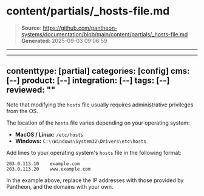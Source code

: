 # content/partials/_hosts-file.md

> **Source**: https://github.com/pantheon-systems/documentation/blob/main/content/partials/_hosts-file.md
> **Generated**: 2025-09-03 09:06:59

---

---
contenttype: [partial]
categories: [config]
cms: [--]
product: [--]
integration: [--]
tags: [--]
reviewed: ""
---

Note that modifying the `hosts` file usually requires administrative privileges from the OS.

The location of the `hosts` file varies depending on your operating system:

 - **MacOS / Linux:** `/etc/hosts`
 - **Windows:** `C:\\Windows\System32\Drivers\etc\hosts`

Add lines to your operating system's `hosts` file in the following format:

```none:title=hosts
203.0.113.10    example.com
203.0.113.20    www.example.com
```

In the example above, replace the IP addresses with those provided by Pantheon, and the domains with your own.
